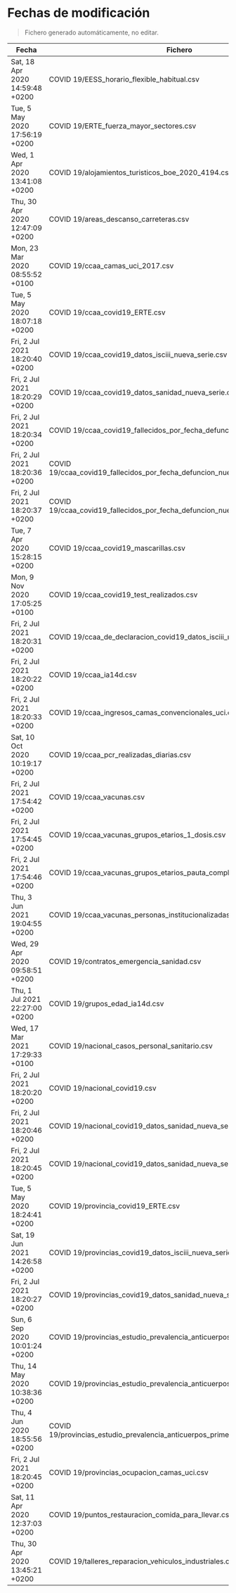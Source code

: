 # Fechas de modificación

> Fichero generado automáticamente, no editar.

| Fecha                           | Fichero                  |
|---------------------------------|--------------------------|
| Sat, 18 Apr 2020 14:59:48 +0200  | COVID 19/EESS_horario_flexible_habitual.csv |
| Tue, 5 May 2020 17:56:19 +0200  | COVID 19/ERTE_fuerza_mayor_sectores.csv |
| Wed, 1 Apr 2020 13:41:08 +0200  | COVID 19/alojamientos_turisticos_boe_2020_4194.csv |
| Thu, 30 Apr 2020 12:47:09 +0200  | COVID 19/areas_descanso_carreteras.csv |
| Mon, 23 Mar 2020 08:55:52 +0100  | COVID 19/ccaa_camas_uci_2017.csv |
| Tue, 5 May 2020 18:07:18 +0200  | COVID 19/ccaa_covid19_ERTE.csv |
| Fri, 2 Jul 2021 18:20:40 +0200  | COVID 19/ccaa_covid19_datos_isciii_nueva_serie.csv |
| Fri, 2 Jul 2021 18:20:29 +0200  | COVID 19/ccaa_covid19_datos_sanidad_nueva_serie.csv |
| Fri, 2 Jul 2021 18:20:34 +0200  | COVID 19/ccaa_covid19_fallecidos_por_fecha_defuncion_nueva_serie.csv |
| Fri, 2 Jul 2021 18:20:36 +0200  | COVID 19/ccaa_covid19_fallecidos_por_fecha_defuncion_nueva_serie_long.csv |
| Fri, 2 Jul 2021 18:20:37 +0200  | COVID 19/ccaa_covid19_fallecidos_por_fecha_defuncion_nueva_serie_original.csv |
| Tue, 7 Apr 2020 15:28:15 +0200  | COVID 19/ccaa_covid19_mascarillas.csv |
| Mon, 9 Nov 2020 17:05:25 +0100  | COVID 19/ccaa_covid19_test_realizados.csv |
| Fri, 2 Jul 2021 18:20:31 +0200  | COVID 19/ccaa_de_declaracion_covid19_datos_isciii_nueva_serie.csv |
| Fri, 2 Jul 2021 18:20:22 +0200  | COVID 19/ccaa_ia14d.csv |
| Fri, 2 Jul 2021 18:20:33 +0200  | COVID 19/ccaa_ingresos_camas_convencionales_uci.csv |
| Sat, 10 Oct 2020 10:19:17 +0200  | COVID 19/ccaa_pcr_realizadas_diarias.csv |
| Fri, 2 Jul 2021 17:54:42 +0200  | COVID 19/ccaa_vacunas.csv |
| Fri, 2 Jul 2021 17:54:45 +0200  | COVID 19/ccaa_vacunas_grupos_etarios_1_dosis.csv |
| Fri, 2 Jul 2021 17:54:46 +0200  | COVID 19/ccaa_vacunas_grupos_etarios_pauta_completa.csv |
| Thu, 3 Jun 2021 19:04:55 +0200  | COVID 19/ccaa_vacunas_personas_institucionalizadas.csv |
| Wed, 29 Apr 2020 09:58:51 +0200  | COVID 19/contratos_emergencia_sanidad.csv |
| Thu, 1 Jul 2021 22:27:00 +0200  | COVID 19/grupos_edad_ia14d.csv |
| Wed, 17 Mar 2021 17:29:33 +0100  | COVID 19/nacional_casos_personal_sanitario.csv |
| Fri, 2 Jul 2021 18:20:20 +0200  | COVID 19/nacional_covid19.csv |
| Fri, 2 Jul 2021 18:20:46 +0200  | COVID 19/nacional_covid19_datos_sanidad_nueva_serie.csv |
| Fri, 2 Jul 2021 18:20:45 +0200  | COVID 19/nacional_covid19_datos_sanidad_nueva_serie_grupos_edad.csv |
| Tue, 5 May 2020 18:24:41 +0200  | COVID 19/provincia_covid19_ERTE.csv |
| Sat, 19 Jun 2021 14:26:58 +0200  | COVID 19/provincias_covid19_datos_isciii_nueva_serie.csv |
| Fri, 2 Jul 2021 18:20:27 +0200  | COVID 19/provincias_covid19_datos_sanidad_nueva_serie.csv |
| Sun, 6 Sep 2020 10:01:24 +0200  | COVID 19/provincias_estudio_prevalencia_anticuerpos_final.csv |
| Thu, 14 May 2020 10:38:36 +0200  | COVID 19/provincias_estudio_prevalencia_anticuerpos_primera_ronda.csv |
| Thu, 4 Jun 2020 18:55:56 +0200  | COVID 19/provincias_estudio_prevalencia_anticuerpos_primera_y_segunda_ronda.csv |
| Fri, 2 Jul 2021 18:20:45 +0200  | COVID 19/provincias_ocupacion_camas_uci.csv |
| Sat, 11 Apr 2020 12:37:03 +0200  | COVID 19/puntos_restauracion_comida_para_llevar.csv |
| Thu, 30 Apr 2020 13:45:21 +0200  | COVID 19/talleres_reparacion_vehiculos_industriales.csv |
